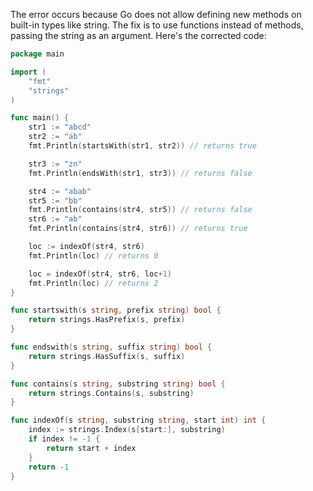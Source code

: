 The error occurs because Go does not allow defining new methods on built-in types like string. The fix is to use functions instead of methods, passing the string as an argument. Here's the corrected code:

```go
package main

import (
	"fmt"
	"strings"
)

func main() {
	str1 := "abcd"
	str2 := "ab"
	fmt.Println(startsWith(str1, str2)) // returns true

	str3 := "zn"
	fmt.Println(endsWith(str1, str3)) // returns false

	str4 := "abab"
	str5 := "bb"
	fmt.Println(contains(str4, str5)) // returns false
	str6 := "ab"
	fmt.Println(contains(str4, str6)) // returns true

	loc := indexOf(str4, str6)
	fmt.Println(loc) // returns 0

	loc = indexOf(str4, str6, loc+1)
	fmt.Println(loc) // returns 2
}

func startswith(s string, prefix string) bool {
	return strings.HasPrefix(s, prefix)
}

func endswith(s string, suffix string) bool {
	return strings.HasSuffix(s, suffix)
}

func contains(s string, substring string) bool {
	return strings.Contains(s, substring)
}

func indexOf(s string, substring string, start int) int {
	index := strings.Index(s[start:], substring)
	if index != -1 {
		return start + index
	}
	return -1
}
```
